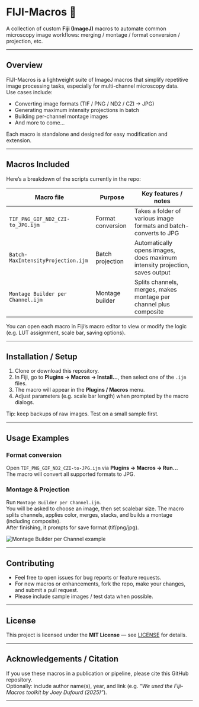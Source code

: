 # FIJI-Macros 🔬

A collection of custom **Fiji (ImageJ)** macros to automate common microscopy image workflows: merging / montage / format conversion / projection, etc.

---

## Overview

FIJI-Macros is a lightweight suite of ImageJ macros that simplify repetitive image processing tasks, especially for multi-channel microscopy data.  
Use cases include:

- Converting image formats (TIF / PNG / ND2 / CZI → JPG)  
- Generating maximum intensity projections in batch  
- Building per-channel montage images  
- And more to come…

Each macro is standalone and designed for easy modification and extension.

---

## Macros Included

Here’s a breakdown of the scripts currently in the repo:

| Macro file | Purpose | Key features / notes |
|------------|---------|------------------------|
| `TIF_PNG_GIF_ND2_CZI-to_JPG.ijm` | Format conversion | Takes a folder of various image formats and batch-converts to JPG |
| `Batch-MaxIntensityProjection.ijm` | Batch projection | Automatically opens images, does maximum intensity projection, saves output |
| `Montage Builder per Channel.ijm` | Montage builder | Splits channels, merges, makes montage per channel plus composite |

You can open each macro in Fiji’s macro editor to view or modify the logic (e.g. LUT assignment, scale bar, saving options).

---

## Installation / Setup

1. Clone or download this repository.  
2. In Fiji, go to **Plugins → Macros → Install…**, then select one of the `.ijm` files.  
3. The macro will appear in the **Plugins / Macros** menu.  
4. Adjust parameters (e.g. scale bar length) when prompted by the macro dialogs.

Tip: keep backups of raw images. Test on a small sample first.

---

## Usage Examples

### Format conversion

Open `TIF_PNG_GIF_ND2_CZI-to-JPG.ijm` via **Plugins → Macros → Run…**  
The macro will convert all supported formats to JPG.

### Montage & Projection

Run `Montage Builder per Channel.ijm`.  
You will be asked to choose an image, then set scalebar size. The macro splits channels, applies color, merges, stacks, and builds a montage (including composite).  
After finishing, it prompts for save format (tif/png/jpg).

![Montage Builder per Channel example](./assests/example1.jpg)

---

## Contributing

- Feel free to open issues for bug reports or feature requests.  
- For new macros or enhancements, fork the repo, make your changes, and submit a pull request.  
- Please include sample images / test data when possible.

---

## License

This project is licensed under the **MIT License** — see [LICENSE](./LICENSE) for details.

---

## Acknowledgements / Citation

If you use these macros in a publication or pipeline, please cite this GitHub repository.  
Optionally: include author name(s), year, and link (e.g. _“We used the Fiji-Macros toolkit by Joey Dufourd (2025)”_).

---

